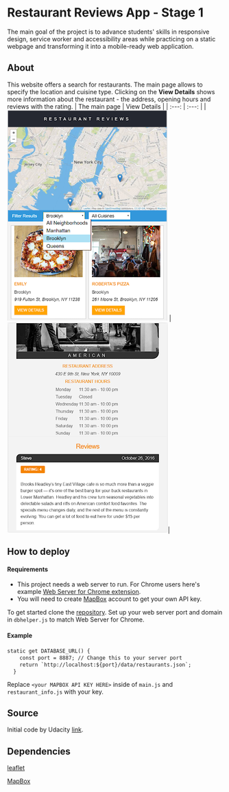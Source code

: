 # Restaurant Reviews App - Stage 1
The main goal of the project is to advance students' skills in responsive design, service worker and accessibility areas while practicing on a static webpage and transforming it into a mobile-ready web application.
## About
This website offers a search for restaurants. The main page allows to specify the location and cuisine type.
Clicking on the **View Details** shows more information about the restaurant - the address, opening hours and reviews with the rating.
| The main page   | View Details |
|  :---:          |     :---:     |
|![my screenshots](img/res15.PNG ) | ![my screenshots](img/res20.PNG )|
## How to deploy
#### Requirements
* This project needs a web server to run. For Chrome users here's example [Web Server for Chrome extension](https://chrome.google.com/webstore/detail/web-server-for-chrome/ofhbbkphhbklhfoeikjpcbhemlocgigb?hl=en).
* You will need to create [MapBox](https://www.mapbox.com/) account to get your own API key.

To get started clone the [repository](https://github.com/pressR2/RestaurantApp.git). Set up your web server port and domain in `dbhelper.js` to match Web Server for Chrome.
#### Example

```
static get DATABASE_URL() {
    const port = 8887; // Change this to your server port
    return `http://localhost:${port}/data/restaurants.json`;
  }
```
Replace `<your MAPBOX API KEY HERE>` inside of `main.js` and `restaurant_info.js` with your key.
## Source
Initial code by Udacity [link](https://github.com/udacity/mws-restaurant-stage-1).
## Dependencies
[leaflet](https://leafletjs.com/)

[MapBox](https://www.mapbox.com/)
